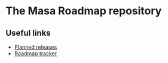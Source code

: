 # The Masa Roadmap repository 

## Useful links

- [Planned releases](https://github.com/masa-finance/protocol/issues?q=is%3Aissue+is%3Aopen+label%3Arelease)
- [Roadmap tracker](https://github.com/orgs/masa-finance/projects/12)
